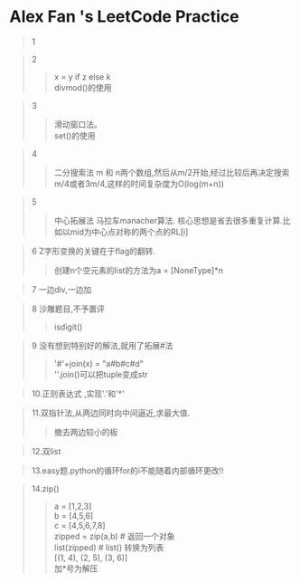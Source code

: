 # Alex Fan 's LeetCode Practice
>1

>2
>> x = y if z else k    
>> divmod()的使用

>3
>>滑动窗口法。  
set()的使用

>4
>>二分搜索法 m 和 n两个数组,然后从m/2开始,经过比较后再决定搜索m/4或者3m/4,这样的时间复杂度为O(log(m+n))

>5
>>中心拓展法 马拉车manacher算法.
核心思想是省去很多重复计算.比如以mid为中心点对称的两个点的RL[i]

>6 Z字形变换的关键在于flag的翻转.
>> 创建n个空元素的list的方法为a = [NoneType]*n

>7 一边div,一边加

>8 沙雕题目,不予置评
>>isdigit()


>9 没有想到特别好的解法,就用了拓展#法
>>'#'+join(x) = "a#b#c#d"   
>>''.join()可以把tuple变成str

>10.正则表达式 ,实现'.'和'*'

>11.双指针法,从两边同时向中间逼近,求最大值.
>>撤去两边较小的板

>12.双list

>13.easy题.python的循环for的i不能随着内部循环更改!!

>14.zip()
>>a = [1,2,3]  
>>b = [4,5,6]  
>>c = [4,5,6,7,8]  
>>zipped = zip(a,b)     # 返回一个对象  
>>list(zipped)  # list() 转换为列表  
>>[(1, 4), (2, 5), (3, 6)]  
>>加*号为解压
